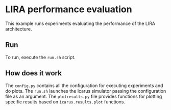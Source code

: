 # LIRA performance evaluation

This example runs experiments evaluating the performance of the LIRA architecture.

## Run
To run, execute the `run.sh` script.

## How does it work
The `config.py` contains all the configuration for executing experiments and
do plots. The `run.sh` launches the Icarus simulator passing the configuration
file as an argument. The `plotresults.py` file provides functions for plotting
specific results based on `icarus.results.plot` functions.
